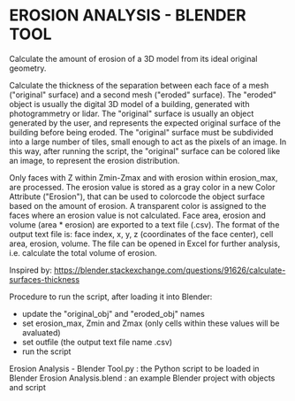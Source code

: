 # EROSION ANALYSIS - BLENDER TOOL
Calculate the amount of erosion of a 3D model from its ideal original geometry.

Calculate the thickness of the separation between each face of a mesh ("original" surface) and a second mesh ("eroded" surface).
The "eroded" object is usually the digital 3D model of a building, generated with photogrammetry or lidar.
The "original" surface is usually an object generated by the user, and represents the expected original surface of the building before being eroded.
The "original" surface must be subdivided into a large number of tiles, small enough to act as the pixels of an image.
In this way, after running the script, the "original" surface can be colored like an image, to represent the erosion distribution.  

Only faces with Z within Zmin-Zmax and with erosion within erosion_max, are processed.
The erosion value is stored as a gray color in a new Color Attribute ("Erosion"), that can be used to colorcode the object surface based on the amount of erosion.
A transparent color is assigned to the faces where an erosion value is not calculated.
Face area, erosion and volume (area * erosion) are exported to a text file (.csv).
The format of the output text file is: face index, x, y, z (coordinates of the face center), cell area, erosion, volume.
The file can be opened in Excel for further analysis, i.e. calculate the total volume of erosion.

Inspired by:
https://blender.stackexchange.com/questions/91626/calculate-surfaces-thickness

Procedure to run the script, after loading it into Blender:
- update the "original_obj" and "eroded_obj" names
- set erosion_max, Zmin and Zmax (only cells within these values will be avaluated)
- set outfile (the output text file name .csv)
- run the script

Erosion Analysis - Blender Tool.py : the Python script to be loaded in Blender
Erosion Analysis.blend             : an example Blender project with objects and script
